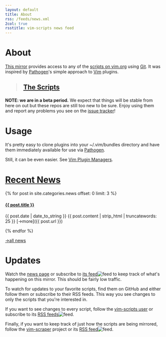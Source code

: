 ```yaml
---
layout: default
title: About
rss: /feeds/news.xml
2col: true
rsstitle: vim-scripts news feed
---
```

<div markdown="1" class="grid_6">

# About

[This mirror](http://github.com/vim-scripts) provides access to any of the 
[scripts on vim.org](http://www.vim.org/scripts/) using [Git].
It was inspired by [Pathogen]'s simple approach to [Vim] plugins.

<h2><blockquote><a href="/scripts.html">The Scripts</a></blockquote></h2>

**NOTE: we are in a beta period.**
We expect that things will be stable from here on out but these repos
are still too new to be sure.  Enjoy using them and report
any problems you see on the [issue tracker](http://github.com/vim-scripts/vim-scraper/issues)!


# Usage

It's pretty easy to clone plugins into your ~/.vim/bundles directory
and have them immediately available for use via [Pathogen].

Still, it can be even easier.  See [Vim Plugin Managers](/tools.html).

</div>


<div id="news" class="grid_6">

<h1><a href="/news.html">Recent News</a></h1>

{% for post in site.categories.news offset: 0 limit: 3 %}
<div class="post">
    <h4 class="title"><a href="{{ post.url }}">{{ post.title }}</a></h4>
    <p class="content">
    <span class="date">{{ post.date | date_to_string }}</span>
    {{ post.content | strip_html | truncatewords: 25 }} 
    <span markdown="1">[→more]({{ post.url }})</span>
    </p>
</div>
{% endfor %}

[ →all news](/news.html)

</div>

<div markdown="1" class="grid_12">

# Updates

Watch the [news page](/news.html) or subscribe to
[its feed](/feeds/news.xml)![feed](http://github.com/images/icons/feed.png)
to keep track of what's happening on this mirror.  This should be
fairly low traffic.

To watch for updates to your favorite scripts, find them on GitHub
and either follow them or subscribe to their RSS feeds.  This way
you see changes to only the scripts that you're interested in.

If you want to see changes to every script, follow the
[vim-scripts user](http://github.com/vim-scripts/)
or subscribe to its
[RSS feeds](http://github.com/vim-scripts.atom)![feed](http://github.com/images/icons/feed.png).

Finally, if you want to keep track of just how the scripts are being
mirrored, follow the [vim-scraper](http://github.com/vim-scripts/vim-scraper)
project or its
[RSS feed](http://github.com/vim-scripts/vim-scraper/commits/master.atom)![feed](http://github.com/images/icons/feed.png).

</div>


[Pathogen]:http://github.com/tpope/vim-pathogen
[Vim]:http://vim.org
[Git]:http://git-scm.com
[Ruby]:http://ruby-lang.org
[Faq]:/faq.html

